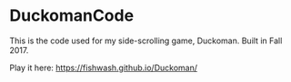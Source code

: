 # DuckomanCode
This is the code used for my side-scrolling game, Duckoman.
Built in Fall 2017.

Play it here: https://fishwash.github.io/Duckoman/
